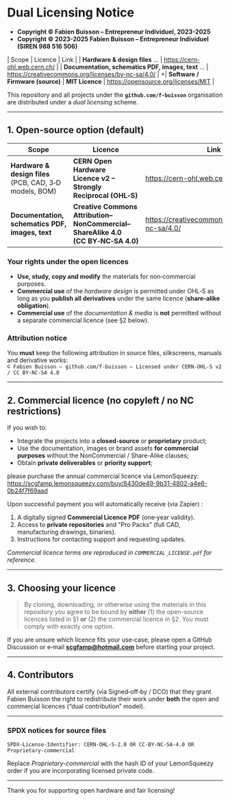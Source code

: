 # Dual Licensing Notice  

+ **Copyright © Fabien Buisson – Entrepreneur Individuel, 2023-2025**
+ **Copyright © 2023-2025 Fabien Buisson – Entrepreneur Individuel (SIREN 988 516 506)**

| Scope | Licence | Link |
 | **Hardware & design files** ... | https://cern-ohl.web.cern.ch/ |
 | **Documentation, schematics PDF, images, text** ... | https://creativecommons.org/licenses/by-nc-sa/4.0/ |
+| **Software / Firmware (source)** | **MIT Licence** | https://opensource.org/licenses/MIT |


This repository and all projects under the **`github.com/f-buisson`** organisation are distributed under a *dual licensing* scheme.  

---

## 1. Open-source option (default)

| Scope | Licence | Link |
|-------|---------|------|
| **Hardware & design files**<br>(PCB, CAD, 3‑D models, BOM) | **CERN Open Hardware Licence v2 – Strongly Reciprocal (OHL‑S)** | https://cern-ohl.web.cern.ch/ |
| **Documentation, schematics PDF, images, text** | **Creative Commons Attribution–NonCommercial–ShareAlike 4.0 (CC BY‑NC‑SA 4.0)** | https://creativecommons.org/licenses/by-nc-sa/4.0/ |

### Your rights under the open licences
* **Use, study, copy and modify** the materials for non‑commercial purposes.
* **Commercial use** of the *hardware design* is permitted under OHL‑S as long as you **publish all derivatives** under the same licence (**share‑alike obligation**).
* **Commercial use** of the *documentation & media* is **not** permitted without a separate commercial licence (see §2 below).

### Attribution notice
You **must** keep the following attribution in source files, silkscreens, manuals and derivative works:  
`© Fabien Buisson — github.com/f-buisson — Licensed under CERN-OHL-S v2 / CC BY-NC-SA 4.0`

---

## 2. Commercial licence (no copyleft / no NC restrictions)

If you wish to:
* Integrate the projects into a **closed‑source** or **proprietary** product;
* Use the documentation, images or brand assets **for commercial purposes** without the NonCommercial / Share-Alike clauses;
* Obtain **private deliverables** or **priority support**;

please purchase the annual commercial licence via LemonSqueezy:  
<https://scgfamp.lemonsqueezy.com/buy/8430de49-9b31-4802-a4e6-0b24f7f69aad>

Upon successful payment you will automatically receive (via Zapier) :
1. A digitally signed **Commercial Licence PDF** (one‑year validity).  
2. Access to **private repositories** and "Pro Packs" (full CAD, manufacturing drawings, binaries).  
3. Instructions for contacting support and requesting updates.

*Commercial licence terms are reproduced in `COMMERCIAL_LICENSE.pdf` for reference.*

---

## 3. Choosing your licence

> By cloning, downloading, or otherwise using the materials in this repository you agree to be bound by **either** (1) the open-source licences listed in §1 **or** (2) the commercial licence in §2. You must comply with exactly one option.

If you are unsure which licence fits your use‑case, please open a GitHub Discussion or e‑mail **scgfamp@hotmail.com** before starting your project.

---

## 4. Contributors

All external contributors certify (via Signed‑off‑by / DCO) that they grant Fabien Buisson the right to redistribute their work under **both** the open and commercial licences (“dual contribution” model).

---

### SPDX notices for source files
```text
SPDX-License-Identifier: CERN-OHL-S-2.0 OR CC-BY-NC-SA-4.0 OR Proprietary-commercial
```

Replace *Proprietary-commercial* with the hash ID of your LemonSqueezy order if you are incorporating licensed private code.

---

Thank you for supporting open hardware and fair licensing!
